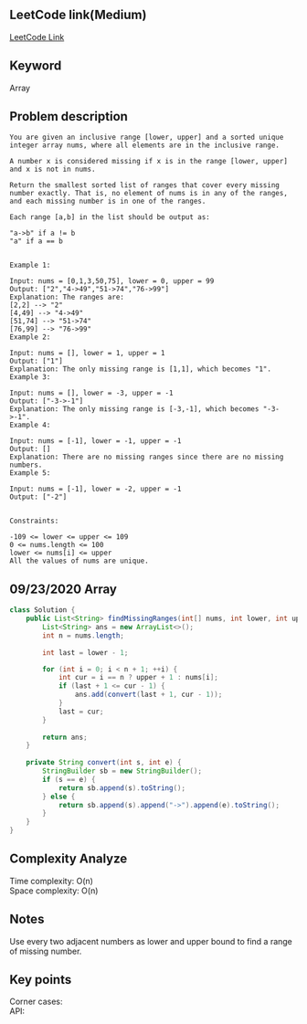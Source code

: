 ## LeetCode link(Medium)
[LeetCode Link](https://leetcode.com/problems/missing-ranges/)
 
## Keyword
Array

## Problem description
```
You are given an inclusive range [lower, upper] and a sorted unique integer array nums, where all elements are in the inclusive range.

A number x is considered missing if x is in the range [lower, upper] and x is not in nums.

Return the smallest sorted list of ranges that cover every missing number exactly. That is, no element of nums is in any of the ranges, and each missing number is in one of the ranges.

Each range [a,b] in the list should be output as:

"a->b" if a != b
"a" if a == b
 

Example 1:

Input: nums = [0,1,3,50,75], lower = 0, upper = 99
Output: ["2","4->49","51->74","76->99"]
Explanation: The ranges are:
[2,2] --> "2"
[4,49] --> "4->49"
[51,74] --> "51->74"
[76,99] --> "76->99"
Example 2:

Input: nums = [], lower = 1, upper = 1
Output: ["1"]
Explanation: The only missing range is [1,1], which becomes "1".
Example 3:

Input: nums = [], lower = -3, upper = -1
Output: ["-3->-1"]
Explanation: The only missing range is [-3,-1], which becomes "-3->-1".
Example 4:

Input: nums = [-1], lower = -1, upper = -1
Output: []
Explanation: There are no missing ranges since there are no missing numbers.
Example 5:

Input: nums = [-1], lower = -2, upper = -1
Output: ["-2"]
 

Constraints:

-109 <= lower <= upper <= 109
0 <= nums.length <= 100
lower <= nums[i] <= upper
All the values of nums are unique.
```
## 09/23/2020 Array
```java
class Solution {
    public List<String> findMissingRanges(int[] nums, int lower, int upper) {
        List<String> ans = new ArrayList<>();
        int n = nums.length;
        
        int last = lower - 1;

        for (int i = 0; i < n + 1; ++i) { 
            int cur = i == n ? upper + 1 : nums[i];
            if (last + 1 <= cur - 1) {
                ans.add(convert(last + 1, cur - 1));
            }
            last = cur;
        }
        
        return ans;
    }
    
    private String convert(int s, int e) {
        StringBuilder sb = new StringBuilder();
        if (s == e) {
            return sb.append(s).toString();
        } else {
            return sb.append(s).append("->").append(e).toString();
        }
    }
}
```

## Complexity Analyze
Time complexity: O(n)  
Space complexity: O(n)

## Notes
Use every two adjacent numbers as lower and upper bound to find a range of missing number.  

## Key points
Corner cases:   
API: